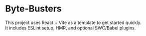 # Byte-Busters

This project uses React + Vite as a template to get started quickly.  
It includes ESLint setup, HMR, and optional SWC/Babel plugins.
